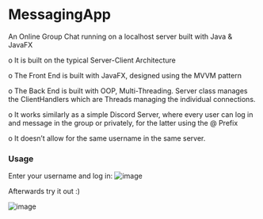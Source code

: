 # MessagingApp
An Online Group Chat running on a localhost server built with Java &amp; JavaFX

o It is built on the typical Server-Client Architecture

o The Front End is built with JavaFX, designed using the MVVM pattern

o The Back End is built with OOP, Multi-Threading. Server class manages the ClientHandlers which are Threads managing the individual connections.

o It works similarly as a simple Discord Server, where every user can log in and message in the group or privately, for the latter using the @ Prefix

o It doesn’t allow for the same username in the same server.

### Usage
Enter your username and log in: 
![image](https://github.com/user-attachments/assets/65d209e3-c335-4d66-bc71-5073370bb4c9)

Afterwards try it out :)

![image](https://github.com/user-attachments/assets/1c651461-0e94-4e17-b370-2918144172b5)


